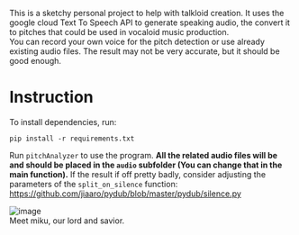 This is a sketchy personal project to help with talkloid creation. It uses the google cloud Text To Speech API to generate speaking audio, the convert it to pitches that could be used in vocaloid music production. <br>
You can record your own voice for the pitch detection or use already existing audio files. The result may not be very accurate, but it should be good enough.

# Instruction

To install dependencies, run:

```pip install -r requirements.txt```

Run ``pitchAnalyzer`` to use the program. **All the related audio files will be and should be placed in the ``audio`` subfolder (You can change that in the main function).**  If the result if off pretty badly, consider adjusting the parameters of the 
``split_on_silence`` function: https://github.com/jiaaro/pydub/blob/master/pydub/silence.py


![image](https://github.com/user-attachments/assets/9bd07a02-8d2a-4e18-a84e-1d1f481b42c7) <br>
Meet miku, our lord and savior.


